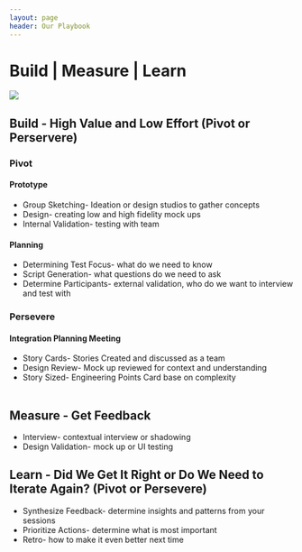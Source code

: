 ```yaml
---
layout: page
header: Our Playbook
---
```


<!--<h1>Purpose</h1>
<p>The purpose of this playbook is to have a centralized, easily-sharable location for the practices that we love
@ DID(it) to live and serve as a reference point for other development teams.</p>

<div class="dropdown-divider"></div>
-->

<h1>Build | Measure | Learn </h1>

<img src="../images/weeklycadence.png"/>

<h2>Build - High Value and Low Effort (Pivot or Perservere)</h2>
<div class="row">
<div class="col-md-6">
<h3>Pivot</h3>
<h4>Prototype </h4>
<ul>
<li>Group Sketching- Ideation or design studios to gather concepts </li>
<li>Design- creating low and high fidelity mock ups </li>
<li>Internal Validation- testing with team </li>
</ul>
<h4>Planning</h4>
<ul>
<li>Determining Test Focus- what do we need to know</li>
<li>Script Generation- what questions do we need to ask</li>
<li>Determine Participants- external validation, who do we want to interview and test with</li>
</ul>
</div>
<div class="col-md-6">
<h3>Persevere </h3>
<h4>Integration Planning Meeting </h4>
<ul>
<li>Story Cards- Stories Created and discussed as a team</li>
<li>Design Review- Mock up reviewed for context and understanding</li>
<li>Story Sized- Engineering Points Card base on complexity</li> 
</ul>
</div></div>
<div class="dropdown-divider"></div>

<h2>Measure - Get Feedback</h2>
<ul>
<li>Interview- contextual interview or shadowing</li>
<li>Design Validation- mock up or UI testing</li> 
</ul>

<div class="dropdown-divider"></div>

<h2>Learn - Did We Get It Right or Do We Need to Iterate Again? (Pivot or Persevere)</h2>
<ul>
<li>Synthesize Feedback- determine insights and patterns from your sessions</li>
<li>Prioritize Actions- determine what is most important</li>
<li>Retro- how to make it even better next time</li>
</ul>

<!--
### Approach
  
Each section within this project (see above for sections), includes their own page for members of those teams
to freely express their ideals and practices. All work should be done via GithHub Pull Requests, with a reviewer
(or pair) on each to make sure the content being published is both technically and gramatically accurate.

One should not feel pressure to contribute, but it would be awesome if you decide. It does not matter how
experienced, technical, or creative you are. Good ideas can come from anywhere, and what better way to collect
and share these than a forum like this.

### Questions

If you have any questions about the specifics of this project, feel free to contact any of the following:

- Thomas Baird (Slack: **@tmobaird**, Email: **thomas.m.baird@uscis.dhs.gov**)
- Knute Bidne (Slack: **@kgbidne**, Email: **knute.g.bidne@uscis.dhs.gov**)
- Nathan Wick (Slack: **@natewick**, Email: **nathan.l.wick@uscis.dhs.gov**)
- Bill Garr (Slack: **@billgarr**, Email: **william.j.garr@uscis.dhs.gov**) 
-->
